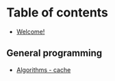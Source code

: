 # Table of contents

* [Welcome!](README.md)

## General programming

* [Algorithms - cache](general-programming/algorithms-cache.md)

